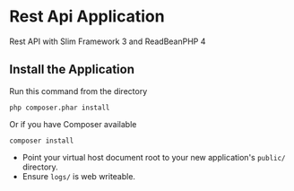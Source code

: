 # Rest Api Application

Rest API with Slim Framework 3 and ReadBeanPHP 4 

## Install the Application

Run this command from the directory

    php composer.phar install

Or if you have Composer available

    composer install


* Point your virtual host document root to your new application's `public/` directory.
* Ensure `logs/` is web writeable.

